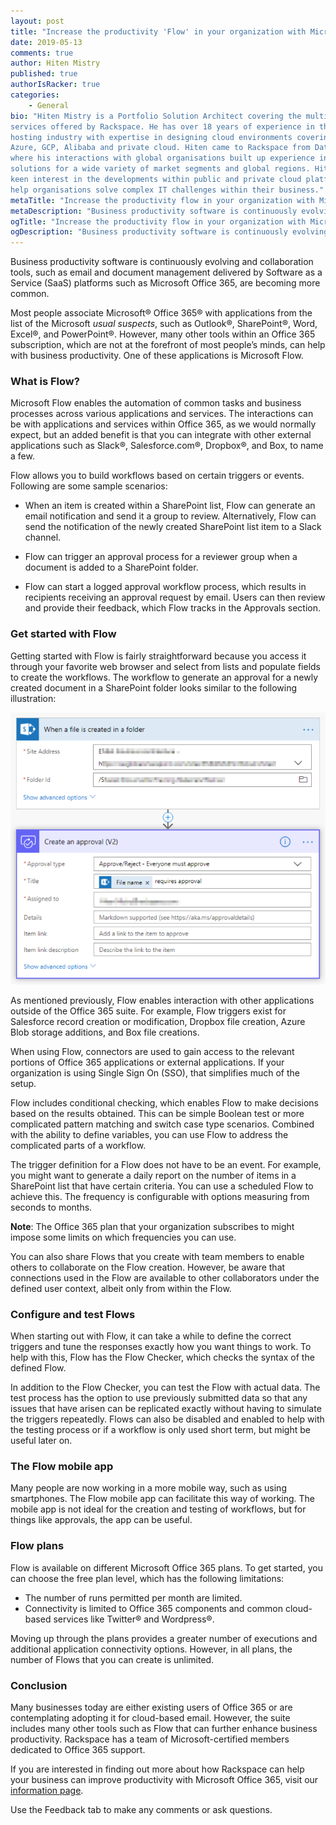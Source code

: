 ```yaml
---
layout: post
title: "Increase the productivity 'Flow' in your organization with Microsoft Office 365"
date: 2019-05-13
comments: true
author: Hiten Mistry
published: true
authorIsRacker: true
categories:
    - General
bio: "Hiten Mistry is a Portfolio Solution Architect covering the multiple managed
services offered by Rackspace. He has over 18 years of experience in the managed
hosting industry with expertise in designing cloud environments covering AWS,
Azure, GCP, Alibaba and private cloud. Hiten came to Rackspace from Datapipe
where his interactions with global organisations built up experience in designing
solutions for a wide variety of market segments and global regions. Hiten has a
keen interest in the developments within public and private cloud platforms to
help organisations solve complex IT challenges within their business."
metaTitle: "Increase the productivity flow in your organization with Microsoft Office 365"
metaDescription: "Business productivity software is continuously evolving and collaboration tools such as Microsoft Office 365 and Flow are becoming more common."
ogTitle: "Increase the productivity flow in your organization with Microsoft Office 365"
ogDescription: "Business productivity software is continuously evolving and collaboration tools such as Microsoft Office 365 and Flow are becoming more common."
---
```


Business productivity software is continuously evolving and collaboration tools,
such as email and document management delivered by Software as a Service (SaaS)
platforms such as Microsoft Office 365, are becoming more common.

<!--more-->

Most people associate Microsoft&reg; Office 365&reg; with applications from the
list of the Microsoft *usual suspects*, such as Outlook&reg;, SharePoint&reg;, Word, Excel&reg;,
and PowerPoint&reg;. However, many other tools within an Office 365 subscription,
which are not at the forefront of most people’s minds, can help with business productivity.
One of these applications is Microsoft Flow.

### What is Flow?

Microsoft Flow enables the automation of common tasks and business processes
across various applications and services. The interactions can be with
applications and services within Office 365, as we would normally expect, but
an added benefit is that you can integrate with other external applications
such as Slack&reg;, Salesforce.com&reg;, Dropbox&reg;, and Box, to name a few.

Flow allows you to build workflows based on certain triggers or events.
Following are some sample scenarios:

- When an item is created within a SharePoint list, Flow can generate an
email notification and send it a group to review. Alternatively, Flow can send
the notification of the newly created SharePoint list item to a Slack channel.

- Flow can trigger an approval process for a reviewer group when a document
is added to a SharePoint folder.

- Flow can start a logged approval workflow process, which results in recipients
receiving an approval request by email. Users can then review and provide their
feedback, which Flow tracks in the Approvals section.

### Get started with Flow

Getting started with Flow is fairly straightforward because you access it
through your favorite web browser and select from lists and populate fields to
create the workflows. The workflow to generate an approval for a newly created
document in a SharePoint folder looks similar to the following illustration:

![](Picture1.png)

As mentioned previously, Flow enables interaction with other applications outside
of the Office 365 suite. For example, Flow triggers exist for Salesforce record
creation or modification, Dropbox file creation, Azure Blob storage additions,
and Box file creations.

When using Flow, connectors are used to gain access to the relevant portions of
Office 365 applications or external applications. If your organization is using
Single Sign On (SSO), that simplifies much of the setup.

Flow includes conditional checking, which enables Flow to make decisions based
on the results obtained. This can be simple Boolean test or more complicated
pattern matching and switch case type scenarios. Combined with the ability to
define variables, you can use Flow to address the complicated parts of a workflow.

The trigger definition for a Flow does not have to be an event. For example,
you might want to generate a daily report on the number of items in a SharePoint
list that have certain criteria. You can use a scheduled Flow to achieve this.
The frequency is configurable with options measuring from seconds to months.

**Note**: The Office 365 plan that your organization subscribes to might impose
some limits on which frequencies you can use.

You can also share Flows that you create with team members to enable others to
collaborate on the Flow creation. However, be aware that connections
used in the Flow are available to other collaborators under the defined user
context, albeit only from within the Flow.

### Configure and test Flows

When starting out with Flow, it can take a while to define the correct triggers
and tune the responses exactly how you want things to work. To help with this, Flow
has the Flow Checker, which checks the syntax of the defined Flow.

In addition to the Flow Checker, you can test the Flow with actual data. The test
process has the option to use previously submitted data so that any issues that
have arisen can be replicated exactly without having to simulate the triggers
repeatedly. Flows can also be disabled and enabled to help with the testing
process or if a workflow is only used short term, but might be useful later on.

### The Flow mobile app

Many people are now working in a more mobile way, such as using smartphones.
The Flow mobile app can facilitate this way of working. The mobile app is not
ideal for the creation and testing of workflows, but for things like approvals,
the app can be useful.

### Flow plans

Flow is available on different Microsoft Office 365 plans. To get started, you
can choose the free plan level, which has the following limitations:

- The number of runs permitted per month are limited.
- Connectivity is limited to Office 365 components and common cloud-based
  services like Twitter&reg; and Wordpress&reg;.

Moving up through the plans provides a greater number of executions and
additional application connectivity options. However, in all plans, the number
of Flows that you can create is unlimited.

### Conclusion

Many businesses today are either existing users of Office 365 or are
contemplating adopting it for cloud-based email. However, the suite includes
many other tools such as Flow that can further enhance business productivity.
Rackspace has a team of Microsoft-certified members dedicated to Office
365 support.

If you are interested in finding out more about how Rackspace can help your
business can improve productivity with Microsoft Office 365, visit our
[information page](https://www.rackspace.com/en-gb/microsoft/office-365).

Use the Feedback tab to make any comments or ask questions.
